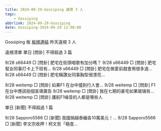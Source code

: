 ```yaml
---
title: 2024-09-29-Gossiping 違規 3 人
tags:
    - Gossiping
abbrlink: 2024-09-29-Gossiping
date: Gossiping-2024-09-29 12:00:00
---
```

Gossiping 板 [板規連結](https://www.ptt.cc/bbs/Gossiping/M.1637425085.A.07D.html)
昨天違規 3 人
<!-- more -->

違規清單
單日 [問卦] 不得超過 3 篇

9/28 s66449 □ [問卦] 肥宅在街頭唱歌有加分嗎？
9/28 s66449 □ [問卦] 肥宅幫女同事打卡上下班有…
9/28 s66449 □ [問卦] 肥宅在做愛前戲會用很多道…
9/28 s66449 □ [問卦] 肥宅稱讚女同事胸型很漂亮…

9/28 weitemp □ [問卦] 如果F1 在台中撞到行人會…
9/28 weitemp □ [問卦] F1在台中應該拍個宣導廣告
9/28 weitemp □ [問卦] 我在七期的豪宅如果玻璃有…
9/28 weitemp □ [問卦] 護航F1噪音的人都是哪些人

單日 [新聞] 不得超過 1 篇

9/28 Sapporo5566 □ [新聞] 我國捐越泰緬各10萬美元！…
9/28 Sapporo5566 □ [新聞] 李文宗收押！柯文哲「極度…